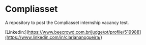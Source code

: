 # Compliasset
A repository to post the Compliasset internship vacancy test.

[Linkedin:](https://www.beecrowd.com.br/judge/pt/profile/519988](https://www.linkedin.com/in/clariananogueira/)
